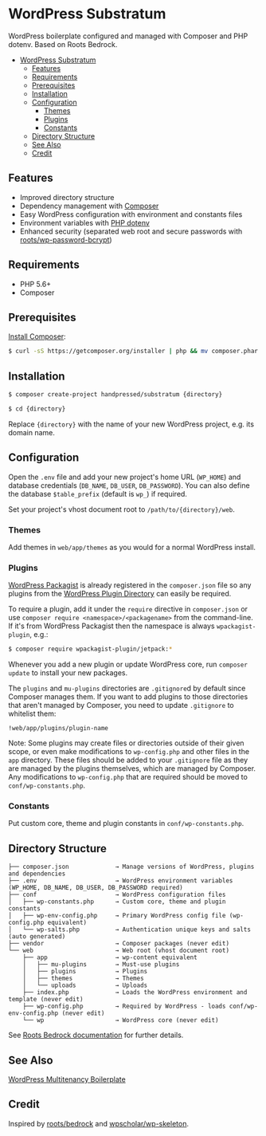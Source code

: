 # WordPress Substratum

WordPress boilerplate configured and managed with Composer and PHP dotenv. Based on Roots Bedrock.

- [WordPress Substratum](#wordpress-substratum)
	- [Features](#features)
	- [Requirements](#requirements)
	- [Prerequisites](#prerequisites)
	- [Installation](#installation)
	- [Configuration](#configuration)
		- [Themes](#themes)
		- [Plugins](#plugins)
		- [Constants](#constants)
	- [Directory Structure](#directory-structure)
	- [See Also](#see-also)
	- [Credit](#credit)

## Features

- Improved directory structure
- Dependency management with [Composer](https://getcomposer.org)
- Easy WordPress configuration with environment and constants files
- Environment variables with [PHP dotenv](https://github.com/vlucas/phpdotenv)
- Enhanced security (separated web root and secure passwords with [roots/wp-password-bcrypt](https://github.com/roots/wp-password-bcrypt))

## Requirements

- PHP 5.6+
- Composer

## Prerequisites

[Install Composer](https://getcomposer.org/doc/00-intro.md):

```bash
$ curl -sS https://getcomposer.org/installer | php && mv composer.phar /usr/local/bin/composer
```

## Installation

```bash
$ composer create-project handpressed/substratum {directory}

$ cd {directory}
```

Replace `{directory}` with the name of your new WordPress project, e.g. its domain name.

## Configuration

Open the `.env` file and add your new project's home URL (`WP_HOME`) and database credentials (`DB_NAME`, `DB_USER`, `DB_PASSWORD`). You can also define the database `$table_prefix` (default is `wp_`) if required.

Set your project's vhost document root to `/path/to/{directory}/web`.

### Themes

Add themes in `web/app/themes` as you would for a normal WordPress install.

### Plugins

[WordPress Packagist](https://wpackagist.org) is already registered in the `composer.json` file so any plugins from the [WordPress Plugin Directory](https://wordpress.org/plugins/) can easily be required.

To require a plugin, add it under the `require` directive in `composer.json` or use `composer require <namespace>/<packagename>` from the command-line. If it's from WordPress Packagist then the namespace is always `wpackagist-plugin`, e.g.:

```bash
$ composer require wpackagist-plugin/jetpack:*
```

Whenever you add a new plugin or update WordPress core, run `composer update` to install your new packages.

The `plugins` and `mu-plugins` directories are `.gitignore`d by default since Composer manages them. If you want to add plugins to those directories that aren't managed by Composer, you need to update `.gitignore` to whitelist them:

`!web/app/plugins/plugin-name`

Note: Some plugins may create files or directories outside of their given scope, or even make modifications to `wp-config.php` and other files in the `app` directory. These files should be added to your `.gitignore` file as they are managed by the plugins themselves, which are managed by Composer. Any modifications to `wp-config.php` that are required should be moved to `conf/wp-constants.php`.

### Constants

Put custom core, theme and plugin constants in `conf/wp-constants.php`.

## Directory Structure

    ├── composer.json             → Manage versions of WordPress, plugins and dependencies
	├── .env       	              → WordPress environment variables (WP_HOME, DB_NAME, DB_USER, DB_PASSWORD required)
    ├── conf                      → WordPress configuration files
    │   ├── wp-constants.php      → Custom core, theme and plugin constants
    │   ├── wp-env-config.php     → Primary WordPress config file (wp-config.php equivalent)
    │   └── wp-salts.php          → Authentication unique keys and salts (auto generated)
    ├── vendor                    → Composer packages (never edit)
    └── web                       → Web root (vhost document root)
        ├── app                   → wp-content equivalent
        │   ├── mu-plugins        → Must-use plugins
        │   ├── plugins           → Plugins
        │   ├── themes            → Themes
        │   └── uploads           → Uploads
        ├── index.php             → Loads the WordPress environment and template (never edit)
        ├── wp-config.php         → Required by WordPress - loads conf/wp-env-config.php (never edit)
	    └── wp                    → WordPress core (never edit)

See [Roots Bedrock documentation](https://roots.io/bedrock/docs/folder-structure/) for further details.

## See Also

[WordPress Multitenancy Boilerplate](https://github.com/handpressed/wp-multitenancy-boilerplate)

## Credit

Inspired by [roots/bedrock](https://github.com/roots/bedrock) and [wpscholar/wp-skeleton](https://github.com/wpscholar/wp-skeleton).